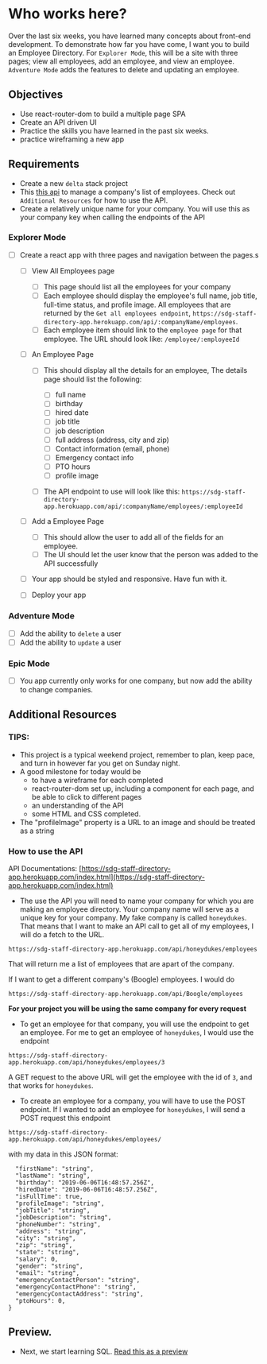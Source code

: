 # Who works here?

Over the last six weeks, you have learned many concepts about front-end development. To demonstrate how far you have come, I want you to build an Employee Directory. For `Explorer Mode`, this will be a site with three pages; view all employees, add an employee, and view an employee. `Adventure Mode` adds the features to delete and updating an employee.

## Objectives

- Use react-router-dom to build a multiple page SPA
- Create an API driven UI
- Practice the skills you have learned in the past six weeks.
- practice wireframing a new app

## Requirements

- Create a new `delta` stack project
- This [this api](https://sdg-staff-directory-app.herokuapp.com/index.html) to manage a company's list of employees. Check out `Additional Resources` for how to use the API.
- Create a relatively unique name for your company. You will use this as your company key when calling the endpoints of the API

### Explorer Mode

- [ ] Create a react app with three pages and navigation between the pages.s

  - [ ] View All Employees page
    - [ ] This page should list all the employees for your company
    - [ ] Each employee should display the employee's full name, job title, full-time status, and profile image. All employees that are returned by the `Get all employees endpoint`, `https://sdg-staff-directory-app.herokuapp.com/api/:companyName/employees`.
    - [ ] Each employee item should link to the `employee page` for that employee. The URL should look like: `/employee/:employeeId`
  - [ ] An Employee Page

    - [ ] This should display all the details for an employee, The details page should list the following:

      - [ ] full name
      - [ ] birthday
      - [ ] hired date
      - [ ] job title
      - [ ] job description
      - [ ] full address (address, city and zip)
      - [ ] Contact information (email, phone)
      - [ ] Emergency contact info
      - [ ] PTO hours
      - [ ] profile image

    - [ ] The API endpoint to use will look like this: `https://sdg-staff-directory-app.herokuapp.com/api/:companyName/employees/:employeeId`

  - [ ] Add a Employee Page
    - [ ] This should allow the user to add all of the fields for an employee.
    - [ ] The UI should let the user know that the person was added to the API successfully
  - [ ] Your app should be styled and responsive. Have fun with it.
  - [ ] Deploy your app

### Adventure Mode

- [ ] Add the ability to `delete` a user
- [ ] Add the ability to `update` a user

### Epic Mode

- [ ] You app currently only works for one company, but now add the ability to change companies.

## Additional Resources

### TIPS:

- This project is a typical weekend project, remember to plan, keep pace, and turn in however far you get on Sunday night.
- A good milestone for today would be
  - to have a wireframe for each completed
  - react-router-dom set up, including a component for each page, and be able to click to different pages
  - an understanding of the API
  - some HTML and CSS completed.
- The "profileImage" property is a URL to an image and should be treated as a string

### How to use the API

API Documentations: [https://sdg-staff-directory-app.herokuapp.com/index.html](https://sdg-staff-directory-app.herokuapp.com/index.html)

- The use the API you will need to name your company for which you are making an employee directory. Your company name will serve as a unique key for your company. My fake company is called `honeydukes`. That means that I want to make an API call to get all of my employees, I will do a fetch to the URL.

```
https://sdg-staff-directory-app.herokuapp.com/api/honeydukes/employees
```

That will return me a list of employees that are apart of the company.

If I want to get a different company's (Boogle) employees. I would do

```
https://sdg-staff-directory-app.herokuapp.com/api/Boogle/employees
```

**For your project you will be using the same company for every request**

- To get an employee for that company, you will use the endpoint to get an employee. For me to get an employee of `honeydukes`, I would use the endpoint

`https://sdg-staff-directory-app.herokuapp.com/api/honeydukes/employees/3`

A GET request to the above URL will get the employee with the id of `3`, and that works for `honeydukes`.

- To create an employee for a company, you will have to use the POST endpoint. If I wanted to add an employee for `honeydukes`, I will send a POST request this endpoint

```
https://sdg-staff-directory-app.herokuapp.com/api/honeydukes/employees/
```

with my data in this JSON format:

```{
  "firstName": "string",
  "lastName": "string",
  "birthday": "2019-06-06T16:48:57.256Z",
  "hiredDate": "2019-06-06T16:48:57.256Z",
  "isFullTime": true,
  "profileImage": "string",
  "jobTitle": "string",
  "jobDescription": "string",
  "phoneNumber": "string",
  "address": "string",
  "city": "string",
  "zip": "string",
  "state": "string",
  "salary": 0,
  "gender": "string",
  "email": "string",
  "emergencyContactPerson": "string",
  "emergencyContactPhone": "string",
  "emergencyContactAddress": "string",
  "ptoHours": 0,
}
```

## Preview.

- Next, we start learning SQL. [Read this as a preview](https://suncoast.io/handbook/curriculum/back-end/full-stack-i/lecture/sql/intro-to-sql/)
